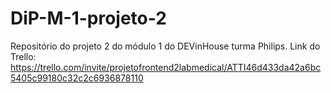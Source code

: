 # DiP-M-1-projeto-2
Repositório do projeto 2 do módulo 1 do DEVinHouse turma Philips.
Link do Trello: https://trello.com/invite/projetofrontend2labmedical/ATTI46d433da42a6bc5405c99180c32c2c6936878110
